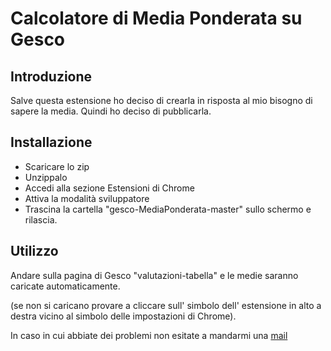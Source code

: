 # Calcolatore di Media Ponderata su Gesco

## Introduzione

Salve questa estensione ho deciso di crearla in risposta al mio bisogno di sapere la media. Quindi ho deciso di pubblicarla.
## Installazione

 * Scaricare lo zip
 * Unzippalo
 * Accedi alla sezione Estensioni di Chrome
 * Attiva la modalità sviluppatore
 * Trascina la cartella "gesco-MediaPonderata-master" sullo schermo e rilascia.

## Utilizzo

Andare sulla pagina di Gesco "valutazioni-tabella" e le medie saranno caricate automaticamente.

(se non si caricano provare a cliccare sull' simbolo dell' estensione in alto a destra vicino al simbolo delle impostazioni di Chrome).

In caso in cui abbiate dei problemi non esitate a mandarmi una [mail](mailto:michele.dellamea@bearzi.it)
